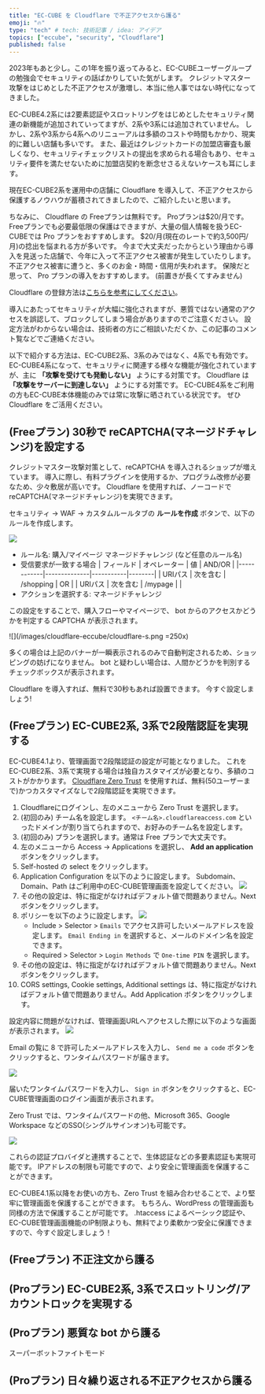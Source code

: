 ```yaml
---
title: "EC-CUBE を Cloudflare で不正アクセスから護る"
emoji: "🔥"
type: "tech" # tech: 技術記事 / idea: アイデア
topics: ["eccube", "security", "Cloudflare"]
published: false
---
```

2023年もあと少し。この1年を振り返ってみると、EC-CUBEユーザーグループの勉強会でセキュリティの話ばかりしていた気がします。
クレジットマスター攻撃をはじめとした不正アクセスが激増し、本当に他人事ではない時代になってきました。

EC-CUBE4.2系には2要素認証やスロットリングをはじめとしたセキュリティ関連の新機能が追加されていってますが、2系や3系には追加されていません。
しかし、2系や3系から4系へのリニューアルは多額のコストや時間もかかり、現実的に難しい店舗も多いです。
また、最近はクレジットカードの加盟店審査も厳しくなり、セキュリティチェックリストの提出を求められる場合もあり、セキュリティ要件を満たせないために加盟店契約を断念せさるえないケースも耳にします。

現在EC-CUBE2系を運用中の店舗に Cloudflare を導入して、不正アクセスから保護するノウハウが蓄積されてきましたので、ご紹介したいと思います。

ちなみに、 Cloudflare の Freeプランは無料です。
Proプランは$20/月です。
Freeプランでも必要最低限の保護はできますが、大量の個人情報を扱うEC-CUBEでは Pro プランをおすすめします。
$20/月(現在のレートで約3,500円/月)の捻出を悩まれる方が多いです。
今まで大丈夫だったからという理由から導入を見送った店舗で、今年に入って不正アクセス被害が発生していたりします。
不正アクセス被害に遭うと、多くのお金・時間・信用が失われます。
保険だと思って、 Pro プランの導入をおすすめします。
(前置きが長くてすみません)

Cloudflare の登録方法は[こちらを参考にしてください](https://zenn.dev/taketakekaho/articles/5f72f4c58ab0ba)。

導入にあたってセキュリティが大幅に強化されますが、悪質ではない通常のアクセスを誤認して、ブロックしてしまう場合がありますのでご注意ください。
設定方法がわからない場合は、技術者の方にご相談いただくか、この記事のコメント覧などでご連絡ください。

以下で紹介する方法は、EC-CUBE2系、3系のみではなく、4系でも有効です。
EC-CUBE4系になって、セキュリティに関連する様々な機能が強化されていますが、主に **「攻撃を受けても発動しない」** ようにする対策です。
Cloudflare は **「攻撃をサーバーに到達しない」** ようにする対策です。
EC-CUBE4系をご利用の方もEC-CUBE本体機能のみでは常に攻撃に晒されている状況です。
ぜひ Cloudflare をご活用ください。

## (Freeプラン) 30秒で reCAPTCHA(マネージドチャレンジ)を設定する

クレジットマスター攻撃対策として、reCAPTCHA を導入されるショップが増えています。
導入に際し、有料プラグインを使用するか、プログラム改修が必要なため、少々敷居が高いです。
Cloudflare を使用すれば、ノーコードでreCAPTCHA(マネージドチャレンジ)を実現できます。

セキュリティ → WAF → カスタムルールタブの **ルールを作成** ボタンで、以下のルールを作成します。

![](/images/cloudflare-eccube/managed_challange.png)

- ルール名: 購入/マイページ マネージドチャレンジ (など任意のルール名)
- 受信要求が一致する場合
  | フィールド | オペレーター | 値        | AND/OR |
  |------------|--------------|-----------|--------|
  | URIパス    | 次を含む     | /shopping | OR     |
  | URIパス    | 次を含む     | /mypage   |        |
- アクションを選択する: マネージドチャレンジ

この設定をすることで、購入フローやマイページで、 bot からのアクセスかどうかを判定する CAPTCHA が表示されます。

![](/images/cloudflare-eccube/cloudflare-s.png =250x)

多くの場合は上記のバナーが一瞬表示されるのみで自動判定されるため、ショッピングの妨げになりません。
bot と疑わしい場合は、人間かどうかを判別するチェックボックスが表示されます。

Cloudflare を導入すれば、無料で30秒もあれば設置できます。
今すぐ設定しましょう!

## (Freeプラン) EC-CUBE2系, 3系で2段階認証を実現する

EC-CUBE4.1より、管理画面で2段階認証の設定が可能となりました。
これをEC-CUBE2系、3系で実現する場合は独自カスタマイズが必要となり、多額のコストがかかります。
[Cloudflare Zero Trust](https://www.cloudflare.com/ja-jp/zero-trust/products/access/) を使用すれば、無料(50ユーザーまで)かつカスタマイズなしで2段階認証を実現できます。

1. Cloudflareにログインし、左のメニューから Zero Trust を選択します。
2. (初回のみ) チーム名を設定します。 `<チーム名>.cloudflareaccess.com` といったドメインが割り当てられますので、お好みのチーム名を設定します。
3. (初回のみ) プランを選択します。通常は Free プランで大丈夫です。
4. 左のメニューから Access → Applications を選択し、 **Add an application** ボタンをクリックします。
5. Self-hosted の select をクリックします。
6. Application Configuration を以下のように設定します。 Subdomain、Domain、Path はご利用中のEC-CUBE管理画面を設定してください。
   ![](/images/cloudflare-eccube/zero_trust1.png)
7. その他の設定は、特に指定がなければデフォルト値で問題ありません。Next ボタンをクリックします。
8. ポリシーを以下のように設定します。
   ![](/images/cloudflare-eccube/zero_trust2.png)
   - Include > Selector > `Emails` でアクセス許可したいメールアドレスを設定します。 `Email Ending in` を選択すると、メールのドメイン名を設定できます。
   - Required > Selector > `Login Methods` で `One-time PIN` を選択します。
9. その他の設定は、特に指定がなければデフォルト値で問題ありません。Next ボタンをクリックします。
10. CORS settings, Cookie settings, Additional settings は、特に指定がなければデフォルト値で問題ありません。Add Application ボタンをクリックします。

設定内容に問題がなければ、管理画面URLへアクセスした際に以下のような画面が表示されます。
![](/images/cloudflare-eccube/zero_trust3.png)

Email の覧に 8 で許可したメールアドレスを入力し、 `Send me a code` ボタンをクリックすると、ワンタイムパスワードが届きます。

![](/images/cloudflare-eccube/zero_trust4.png)

届いたワンタイムパスワードを入力し、 `Sign in` ボタンをクリックすると、EC-CUBE管理画面のログイン画面が表示されます。

Zero Trust では、ワンタイムパスワードの他、Microsoft 365、Google Workspace などのSSO(シングルサインオン)も可能です。

![](/images/cloudflare-eccube/zero_trust5.png)

これらの認証プロバイダと連携することで、生体認証などの多要素認証も実現可能です。
IPアドレスの制限も可能ですので、より安全に管理画面を保護することができます。

EC-CUBE4.1系以降をお使いの方も、Zero Trust を組み合わせることで、より堅牢に管理画面を保護することができます。
もちろん、WordPress の管理画面も同様の方法で保護することが可能です。
.htaccess によるベーシック認証や、EC-CUBE管理画面機能のIP制限よりも、無料でより柔軟かつ安全に保護できますので、今すぐ設定しましょう！

## (Freeプラン) 不正注文から護る

## (Proプラン) EC-CUBE2系, 3系でスロットリング/アカウントロックを実現する

## (Proプラン) 悪質な bot から護る

スーパーボットファイトモード

## (Proプラン) 日々繰り返される不正アクセスから護る
